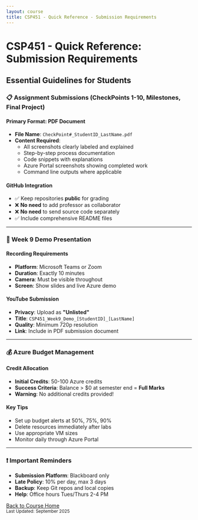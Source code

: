 ```yaml
---
layout: course
title: CSP451 - Quick Reference - Submission Requirements
---
```


<div class="container my-5">
    <div class="row">
        <div class="col-12">
            <div class="text-center mb-5">
                <h1 class="display-4 text-primary mb-3">
                    <i class="bi bi-file-earmark-check-fill me-3"></i>CSP451 - Quick Reference: Submission Requirements
                </h1>
                <h2 class="text-muted">Essential Guidelines for Students</h2>
            </div>
        </div>
    </div>

### 📋 Assignment Submissions (CheckPoints 1-10, Milestones, Final Project)

#### Primary Format: PDF Document
- **File Name**: `CheckPoint#_StudentID_LastName.pdf`
- **Content Required**:
  - All screenshots clearly labeled and explained
  - Step-by-step process documentation
  - Code snippets with explanations
  - Azure Portal screenshots showing completed work
  - Command line outputs where applicable

#### GitHub Integration
- ✅ Keep repositories **public** for grading
- ❌ **No need** to add professor as collaborator
- ❌ **No need** to send source code separately
- ✅ Include comprehensive README files

---

### 🎥 Week 9 Demo Presentation

#### Recording Requirements
- **Platform**: Microsoft Teams or Zoom
- **Duration**: Exactly 10 minutes
- **Camera**: Must be visible throughout
- **Screen**: Show slides and live Azure demo

#### YouTube Submission
- **Privacy**: Upload as **"Unlisted"**
- **Title**: `CSP451_Week9_Demo_[StudentID]_[LastName]`
- **Quality**: Minimum 720p resolution
- **Link**: Include in PDF submission document

---

### 💰 Azure Budget Management

#### Credit Allocation
- **Initial Credits**: 50-100 Azure credits
- **Success Criteria**: Balance > $0 at semester end = **Full Marks**
- **Warning**: No additional credits provided!

#### Key Tips
- Set up budget alerts at 50%, 75%, 90%
- Delete resources immediately after labs
- Use appropriate VM sizes
- Monitor daily through Azure Portal

---

### ❗ Important Reminders

- **Submission Platform**: Blackboard only
- **Late Policy**: 10% per day, max 3 days
- **Backup**: Keep Git repos and local copies
- **Help**: Office hours Tues/Thurs 2-4 PM

</div>

<!-- Back to Home Button -->
<div class="container mb-4">
    <div class="row">
        <div class="col-12 text-center">
            <a href="../" class="btn btn-primary btn-lg">
                <i class="bi bi-house-fill me-2"></i>
                Back to Course Home
            </a>
        </div>
    </div>
</div>

<div class="container">
    <div class="row">
        <div class="col-12 text-center">
            <small class="text-muted">
                <i class="bi bi-calendar3 me-1"></i>
                Last Updated: September 2025
            </small>
        </div>
    </div>
</div>
